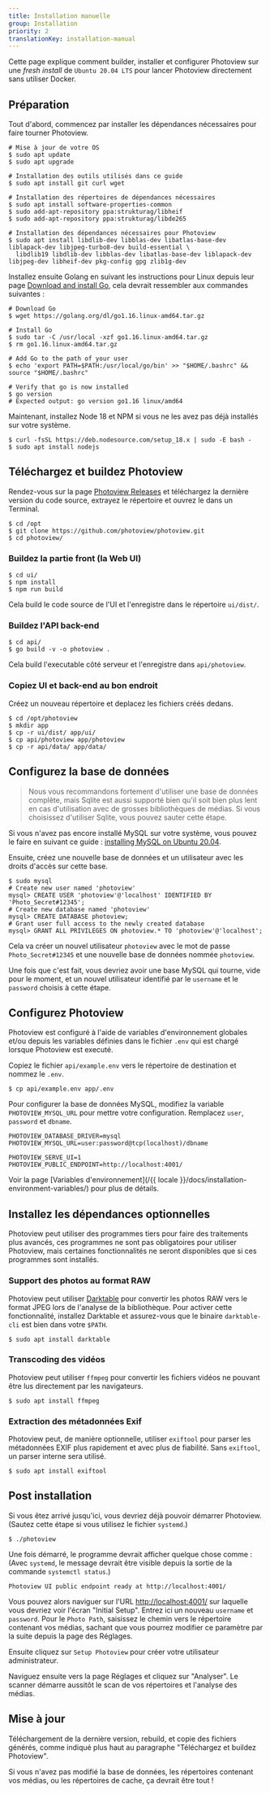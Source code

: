 ```yaml
---
title: Installation manuelle
group: Installation
priority: 2
translationKey: installation-manual
---
```


Cette page explique comment builder, installer et configurer Photoview sur une _fresh install_ de `Ubuntu 20.04 LTS` pour lancer Photoview directement sans utiliser Docker.

## Préparation

Tout d'abord, commencez par installer les dépendances nécessaires pour faire tourner Photoview.

```shell
# Mise à jour de votre OS
$ sudo apt update
$ sudo apt upgrade

# Installation des outils utilisés dans ce guide
$ sudo apt install git curl wget

# Installation des répertoires de dépendances nécessaires
$ sudo apt install software-properties-common
$ sudo add-apt-repository ppa:strukturag/libheif
$ sudo add-apt-repository ppa:strukturag/libde265

# Installation des dépendances nécessaires pour Photoview
$ sudo apt install libdlib-dev libblas-dev libatlas-base-dev liblapack-dev libjpeg-turbo8-dev build-essential \
  libdlib19 libdlib-dev libblas-dev libatlas-base-dev liblapack-dev libjpeg-dev libheif-dev pkg-config gpg zlib1g-dev
```

Installez ensuite Golang en suivant les instructions pour Linux depuis leur page [Download and install Go](https://golang.org/doc/install), cela devrait ressembler aux commandes suivantes :

```shell
# Download Go
$ wget https://golang.org/dl/go1.16.linux-amd64.tar.gz

# Install Go
$ sudo tar -C /usr/local -xzf go1.16.linux-amd64.tar.gz
$ rm go1.16.linux-amd64.tar.gz

# Add Go to the path of your user
$ echo 'export PATH=$PATH:/usr/local/go/bin' >> "$HOME/.bashrc" && source "$HOME/.bashrc"

# Verify that go is now installed
$ go version
# Expected output: go version go1.16 linux/amd64
```

Maintenant, installez Node 18 et NPM si vous ne les avez pas déjà installés sur votre système.

```shell
$ curl -fsSL https://deb.nodesource.com/setup_18.x | sudo -E bash -
$ sudo apt install nodejs
```

## Téléchargez et buildez Photoview

Rendez-vous sur la page [Photoview Releases](https://github.com/photoview/photoview/releases) et téléchargez la dernière version du code source, extrayez le répertoire et ouvrez le dans un Terminal.

```shell
$ cd /opt
$ git clone https://github.com/photoview/photoview.git
$ cd photoview/
```

### Buildez la partie front (la Web UI)

```shell
$ cd ui/
$ npm install
$ npm run build
```

Cela build le code source de l'UI et l'enregistre dans le répertoire `ui/dist/`.

### Buildez l'API back-end

```shell
$ cd api/
$ go build -v -o photoview .
```

Cela build l'executable côté serveur et l'enregistre dans `api/photoview`.

### Copiez UI et back-end au bon endroit

Créez un nouveau répertoire et deplacez les fichiers créés dedans.

```shell
$ cd /opt/photoview
$ mkdir app
$ cp -r ui/dist/ app/ui/
$ cp api/photoview app/photoview
$ cp -r api/data/ app/data/
```

## Configurez la base de données

> Nous vous recommandons fortement d'utiliser une base de données complète,
> mais Sqlite est aussi supporté bien qu'il soit bien plus lent en cas d'utilisation avec de grosses bibliothèques de médias.
> Si vous choisissez d'utiliser Sqlite, vous pouvez sauter cette étape.

Si vous n'avez pas encore installé MySQL sur votre système, vous pouvez le faire en suivant ce guide : [installing MySQL on Ubuntu 20.04](https://www.digitalocean.com/community/tutorials/how-to-install-mysql-on-ubuntu-20-04).

Ensuite, créez une nouvelle base de données et un utilisateur avec les droits d'accès sur cette base.

```shell
$ sudo mysql
# Create new user named 'photoview'
mysql> CREATE USER 'photoview'@'localhost' IDENTIFIED BY 'Photo_Secret#12345';
# Create new database named 'photoview'
mysql> CREATE DATABASE photoview;
# Grant user full access to the newly created database
mysql> GRANT ALL PRIVILEGES ON photoview.* TO 'photoview'@'localhost';
```

Cela va créer un nouvel utilisateur `photoview` avec le mot de passe `Photo_Secret#12345` et une nouvelle base de données nommée `photoview`.

Une fois que c'est fait, vous devriez avoir une base MySQL qui tourne, vide pour le moment, et un nouvel utilisateur identifié par le `username` et le `password` choisis à cette étape.

## Configurez Photoview

Photoview est configuré à l'aide de variables d'environnement globales et/ou depuis les variables définies dans le fichier `.env` qui est chargé lorsque Photoview est executé.

Copiez le fichier `api/example.env` vers le répertoire de destination et nommez le `.env`.

```shell
$ cp api/example.env app/.env
```

Pour configurer la base de données MySQL, modifiez la variable `PHOTOVIEW_MYSQL_URL` pour mettre votre configuration. Remplacez `user`, `password` et `dbname`.

```
PHOTOVIEW_DATABASE_DRIVER=mysql
PHOTOVIEW_MYSQL_URL=user:password@tcp(localhost)/dbname

PHOTOVIEW_SERVE_UI=1
PHOTOVIEW_PUBLIC_ENDPOINT=http://localhost:4001/
```

Voir la page [Variables d'environnement](/{{ locale }}/docs/installation-environment-variables/) pour plus de détails.

## Installez les dépendances optionnelles

Photoview peut utiliser des programmes tiers pour faire des traitements plus avancés, 
ces programmes ne sont pas obligatoires pour utiliser Photoview, mais certaines fonctionnalités ne seront disponibles que si ces programmes sont installés.

### Support des photos au format RAW

Photoview peut utiliser [Darktable](https://www.darktable.org/) pour convertir les photos RAW vers le format JPEG lors de l'analyse de la bibliothèque.
Pour activer cette fonctionnalité, installez Darktable et assurez-vous que le binaire `darktable-cli` est bien dans votre `$PATH`.

```shell
$ sudo apt install darktable
```

### Transcoding des vidéos

Photoview peut utiliser `ffmpeg` pour convertir les fichiers vidéos ne pouvant être lus directement par les navigateurs.

```shell
$ sudo apt install ffmpeg
```

### Extraction des métadonnées Exif

Photoview peut, de manière optionnelle, utiliser `exiftool` pour parser les métadonnées EXIF plus rapidement et avec plus de fiabilité. Sans `exiftool`, un parser interne sera utilisé.

```shell
$ sudo apt install exiftool
```

## Post installation

Si vous êtez arrivé jusqu'ici, vous devriez déjà pouvoir démarrer Photoview.
(Sautez cette étape si vous utilisez le fichier `systemd`.)

```shell
$ ./photoview
```

Une fois démarré, le programme devrait afficher quelque chose comme :
(Avec `systemd`, le message devrait être visible depuis la sortie de la commande `systemctl status`.)

```
Photoview UI public endpoint ready at http://localhost:4001/
```

Vous pouvez alors naviguer sur l'URL [http://localhost:4001/](http://localhost:4001/) sur laquelle vous devriez voir l'écran "Initial Setup".
Entrez ici un nouveau `username` et `password`. Pour le `Photo Path`, saisissez le chemin vers le répertoire contenant vos médias, sachant que vous pourrez modifier ce paramètre par la suite depuis la page des Réglages.

Ensuite cliquez sur `Setup Photoview` pour créer votre utilisateur administrateur.

Naviguez ensuite vers la page Réglages et cliquez sur "Analyser". Le scanner démarre aussitôt le scan de vos répertoires et l'analyse des médias.

## Mise à jour

Téléchargement de la dernière version, rebuild, et copie des fichiers générés, comme indiqué plus haut au paragraphe "Téléchargez et buildez Photoview".

Si vous n'avez pas modifié la base de données, les répertoires contenant vos médias, ou les répertoires de cache, ça devrait être tout !
